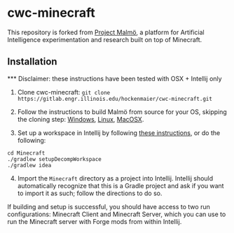 # cwc-minecraft #

This repository is forked from [Project Malmö](https://github.com/Microsoft/malmo), a platform for Artificial Intelligence experimentation and research
built on top of Minecraft.



## Installation ##

*** Disclaimer: these instructions have been tested with OSX + Intellij only

1) Clone cwc-minecraft: ``` git clone https://gitlab.engr.illinois.edu/hockenmaier/cwc-minecraft.git ```

2) Follow the instructions to build Malmö from source for your OS, skipping the cloning step: [Windows](doc/build_windows.md), [Linux](doc/build_linux.md), [MacOSX](doc/build_macosx.md).

3) Set up a workspace in Intellij by following [these instructions](https://bedrockminer.jimdo.com/modding-tutorials/set-up-minecraft-forge/set-up-fast-setup/), or do the following:
```
cd Minecraft
./gradlew setupDecompWorkspace
./gradlew idea
```

4) Import the ``` Minecraft ``` directory as a project into Intellij. Intellij should automatically recognize that this is a Gradle project and ask if you want to import it as such; follow the directions to do so.

If building and setup is successful, you should have access to two run configurations: Minecraft Client and Minecraft Server, which you can use to run the Minecraft server with Forge mods from within Intellij.
